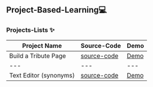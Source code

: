 ##  Project-Based-Learning💻

<!--  |  project Name  | [source-code]() | [Demo]()   --->
### Projects-Lists ✨


| Project Name | Source-Code |   Demo   |
| --- | --- | --- |
| Build a Tribute Page | [source-code](https://github.com/Aj7t/Project-Based-Learning/tree/main/CSS3/Tribute%20Page) |   [Demo](https://codepen.io/aj7t/full/poPvKaW)  |
| --- | --- | --- | 
| Text Editor (synonyms)  | [source-code]() | [Demo](http://aj7t.me/Project-Based-Learning/JS-ES6/Text%20editor/) |
  
